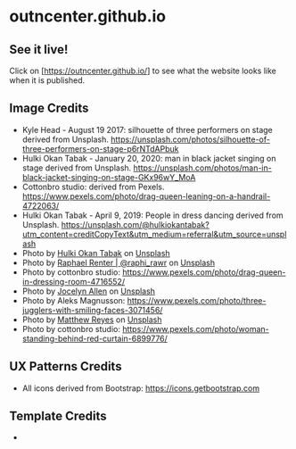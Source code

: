 # outncenter.github.io
## See it live!

Click on [<https://outncenter.github.io/>] to see what the website looks like when it is published.
## Image Credits 
- Kyle Head - August 19 2017: silhouette of three performers on stage derived from Unsplash. https://unsplash.com/photos/silhouette-of-three-performers-on-stage-p6rNTdAPbuk
- Hulki Okan Tabak - January 20, 2020: man in black jacket singing on stage derived from Unsplash. https://unsplash.com/photos/man-in-black-jacket-singing-on-stage-GKx96wY_MoA
- Cottonbro studio: derived from Pexels. https://www.pexels.com/photo/drag-queen-leaning-on-a-handrail-4722063/
- Hulki Okan Tabak - April 9, 2019: People in dress dancing derived from Unsplash. https://unsplash.com/@hulkiokantabak?utm_content=creditCopyText&utm_medium=referral&utm_source=unsplash
- Photo by <a href="https://unsplash.com/@hulkiokantabak?utm_content=creditCopyText&utm_medium=referral&utm_source=unsplash">Hulki Okan Tabak</a> on <a href="https://unsplash.com/photos/people-in-dress-dancing-WevJJ3GxfnI?utm_content=creditCopyText&utm_medium=referral&utm_source=unsplash">Unsplash</a>
- Photo by <a href="https://unsplash.com/@raphi_rawr?utm_content=creditCopyText&utm_medium=referral&utm_source=unsplash">Raphael Renter | @raphi_rawr</a> on <a href="https://unsplash.com/photos/people-holding-flags-during-daytime-wuxdtGMNYaU?utm_content=creditCopyText&utm_medium=referral&utm_source=unsplash">Unsplash</a>
- Photo by cottonbro studio: https://www.pexels.com/photo/drag-queen-in-dressing-room-4716552/
- Photo by <a href="https://unsplash.com/@jocallen?utm_content=creditCopyText&utm_medium=referral&utm_source=unsplash">Jocelyn Allen</a> on <a href="https://unsplash.com/photos/a-large-crowd-of-people-in-a-large-building-fqucC7zHXwg?utm_content=creditCopyText&utm_medium=referral&utm_source=unsplash">Unsplash</a>
- Photo by Aleks Magnusson: https://www.pexels.com/photo/three-jugglers-with-smiling-faces-3071456/
- Photo by <a href="https://unsplash.com/@visionary_imaging?utm_content=creditCopyText&utm_medium=referral&utm_source=unsplash">Matthew Reyes</a> on <a href="https://unsplash.com/photos/2-women-wearing-silver-necklace-oddhoHY8W4g?utm_content=creditCopyText&utm_medium=referral&utm_source=unsplash">Unsplash</a>
- Photo by cottonbro studio: https://www.pexels.com/photo/woman-standing-behind-red-curtain-6899776/    
      
  

## UX Patterns Credits
* All icons derived from Bootstrap: https://icons.getbootstrap.com


## Template Credits
*
